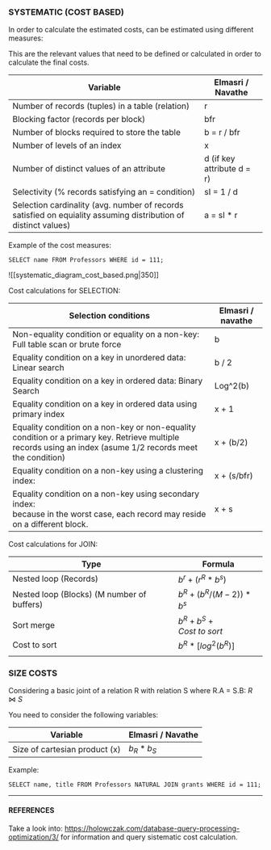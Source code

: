 
### SYSTEMATIC (COST BASED)

In order to calculate the estimated costs, can be estimated using different measures: 

This are the relevant values that need to be defined or calculated in order to calculate the final costs. 

| Variable                                                                                                       | Elmasri / Navathe          |
| -------------------------------------------------------------------------------------------------------------- | -------------------------- |
| Number of records (tuples) in a table (relation)                                                               | r                          |
| Blocking factor (records per block)                                                                            | bfr                        |
| Number of blocks required to store the table                                                                   | b = r / bfr                |
| Number of levels of an index                                                                                   | x                          |
| Number of distinct values of an attribute                                                                      | d (if key attribute d = r) |
| Selectivity (% records satisfying an = condition)                                                              | sI = 1 / d                 |
| Selection cardinality (avg. number of records satisfied on equiality assuming distribution of distinct values) | a = sI * r                 |

Example of the cost measures: 

`SELECT name FROM Professors WHERE id = 111; `

![[systematic_diagram_cost_based.png|350]]

Cost calculations for SELECTION: 

| Selection conditions                                                                                                                                        | Elmasri / navathe |
| ----------------------------------------------------------------------------------------------------------------------------------------------------------- | ----------------- |
| Non-equality condition or equality on a non-key: Full table scan or brute force                                                                             | b                 |
| Equality condition on a key in unordered data: Linear search                                                                                                | b / 2             |
| Equality condition on a key in ordered data: Binary Search                                                                                                  | Log^2(b)          |
| Equality condition on a key in ordered data using primary index                                                                                             | x + 1             |
| Equality condition on a non-key or non-equality condition or a primary key. Retrieve multiple records using an index (asume 1/2 records meet the condition) | x + (b/2)         |
| Equality condition on a non-key using a clustering index:                                                                                                   | x + (s/bfr)       |
| Equality condition on a non-key using secondary index:  <br>because in the worst case, each record may reside on a different block.                         | x + s             |

Cost calculations for JOIN: 

| Type                                       | Formula                      |
| ------------------------------------------ | ---------------------------- |
| Nested loop (Records)                      | $b^r + (r^R * b^s)$          |
| Nested loop (Blocks) (M number of buffers) | $b^R +(b^R / (M-2)) * b^s$   |
| Sort merge                                 | $b^R + b^S + Cost\ to\ sort$ |
| Cost to sort                               | $b^R * [log^2(b^R)]$         |
|                                            |                              |

### SIZE COSTS

Considering a basic joint of a relation R with relation S where R.A = S.B:  $R  ⋈  S$

You need to consider the following variables: 

| Variable                      | Elmasri / Navathe |
| ----------------------------- | ----------------- |
| Size of cartesian product (x) | $b_R * b_S$       |



Example: 

`SELECT name, title FROM Professors NATURAL JOIN grants WHERE id = 111; `


---

#### REFERENCES

Take a look into: https://holowczak.com/database-query-processing-optimization/3/  for information and query sistematic cost calculation. 